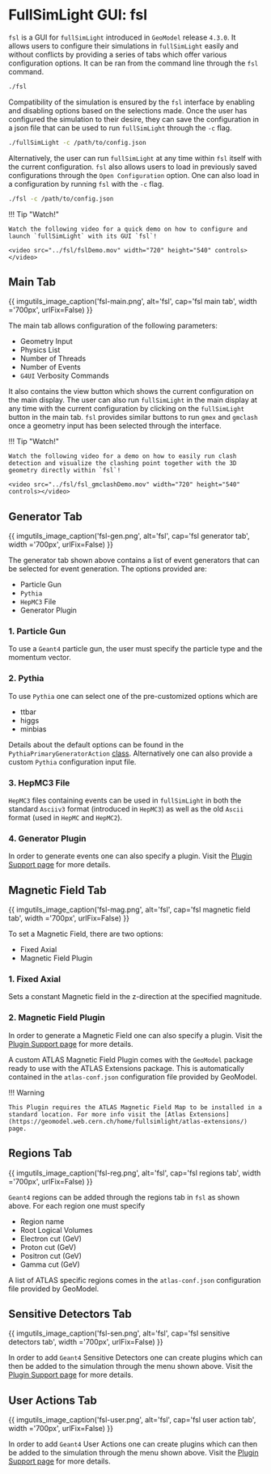 # FullSimLight GUI: fsl

`fsl` is a GUI for `fullSimLight` introduced in `GeoModel` release `4.3.0`. It allows users to configure their simulations in `fullSimLight` easily and without conflicts by providing a series of tabs which offer various configuration options. It can be ran from the command line through the `fsl` command.

```bash
./fsl
```

 Compatibility of the simulation is ensured by the `fsl` interface by enabling and disabling options based on the selections made. Once the user has configured the simulation to their desire, they can save the configuration in a json file that can be used to run `fullSimLight` through the `-c` flag. 
 
```bash
./fullSimLight -c /path/to/config.json
```
 
Alternatively, the user can run `fullSimLight` at any time within `fsl` itself with the current configuration. `fsl` also allows users to load in previously saved configurations through the `Open Configuration` option. 
One can also load in a configuration by running `fsl` with the `-c` flag.

```bash
./fsl -c /path/to/config.json
```

!!! Tip "Watch!"

    Watch the following video for a quick demo on how to configure and launch `fullSimLight` with its GUI `fsl`! 

    <video src="../fsl/fslDemo.mov" width="720" height="540" controls></video>


## Main Tab


{{ imgutils_image_caption('fsl-main.png', 
   alt='fsl', 
   cap='fsl main tab',
   width ='700px',
   urlFix=False) 
}}

The main tab allows configuration of the following parameters:

- Geometry Input
- Physics List
- Number of Threads
- Number of Events
- `G4UI` Verbosity Commands

It also contains the view button which shows the current configuration on the main display. The user can also run `fullSimLight` in the main display at any time with the current configuration by clicking on the `fullSimLight` button in the main tab. `fsl` provides similar buttons to run `gmex` and `gmclash` once a geometry input has been selected through the interface.

!!! Tip "Watch!"

    Watch the following video for a demo on how to easily run clash detection and visualize the clashing point together with the 3D geometry directly within `fsl`! 

    <video src="../fsl/fsl_gmclashDemo.mov" width="720" height="540" controls></video>


## Generator Tab


{{ imgutils_image_caption('fsl-gen.png', 
   alt='fsl', 
   cap='fsl generator tab',
   width ='700px',
   urlFix=False) 
}}

The generator tab shown above contains a list of event generators that can be selected for event generation. The options provided are:

- Particle Gun
- `Pythia`
- `HepMC3` File
- Generator Plugin

### 1. Particle Gun

To use a `Geant4` particle gun, the user must specify the particle type and the momentum vector.

### 2. Pythia

To use `Pythia` one can select one of the pre-customized options which are

- ttbar
- higgs
- minbias

Details about the default options can be found in the `PythiaPrimaryGeneratorAction` [class](https://gitlab.cern.ch/GeoModelDev/GeoModel/-/blob/main/FullSimLight/src/PythiaPrimaryGeneratorAction.cc). 
Alternatively one can also provide a custom `Pythia` configuration input file. 

### 3. HepMC3 File

`HepMC3` files containing events can be used in `fullSimLight` in both the standard `Asciiv3` format (introduced in `HepMC3`) as well as the old `Ascii` format (used in `HepMC` and `HepMC2`).

### 4. Generator Plugin

In order to generate events one can also specify a plugin. Visit the [Plugin Support page](https://geomodel.web.cern.ch/home/fullsimlight/plugin-support/) for more details.

## Magnetic Field Tab


{{ imgutils_image_caption('fsl-mag.png', 
   alt='fsl', 
   cap='fsl magnetic field tab',
   width ='700px',
   urlFix=False) 
}}

To set a Magnetic Field, there are two options:

- Fixed Axial
- Magnetic Field Plugin


### 1. Fixed Axial

Sets a constant Magnetic field in the z-direction at the specified magnitude. 

### 2. Magnetic Field Plugin

In order to generate a Magnetic Field one can also specify a plugin. Visit the [Plugin Support page](https://geomodel.web.cern.ch/home/fullsimlight/plugin-support/) for more details. 

A custom ATLAS Magnetic Field Plugin comes with the `GeoModel` package ready to use with the ATLAS Extensions package. This is automatically contained in the `atlas-conf.json` configuration file provided by GeoModel. 

!!! Warning
 
    This Plugin requires the ATLAS Magnetic Field Map to be installed in a standard location. For more info visit the [Atlas Extensions](https://geomodel.web.cern.ch/home/fullsimlight/atlas-extensions/) page.


## Regions Tab


{{ imgutils_image_caption('fsl-reg.png', 
   alt='fsl', 
   cap='fsl regions tab',
   width ='700px',
   urlFix=False) 
}}

`Geant4` regions can be added through the regions tab in `fsl` as shown above. For each region one must specify 

- Region name
- Root Logical Volumes
- Electron cut (GeV)
- Proton cut (GeV)
- Positron cut (GeV)
- Gamma cut (GeV)

A list of ATLAS specific regions comes in the `atlas-conf.json` configuration file provided by GeoModel.

## Sensitive Detectors Tab


{{ imgutils_image_caption('fsl-sen.png', 
   alt='fsl', 
   cap='fsl sensitive detectors tab',
   width ='700px',
   urlFix=False) 
}}

In order to add `Geant4` Sensitive Detectors one can create plugins which can then be added to the simulation through the menu shown above. Visit the [Plugin Support page](https://geomodel.web.cern.ch/home/fullsimlight/plugin-support/) for more details.


## User Actions Tab


{{ imgutils_image_caption('fsl-user.png', 
   alt='fsl', 
   cap='fsl user action tab',
   width ='700px',
   urlFix=False) 
}}

In order to add `Geant4` User Actions one can create plugins which can then be added to the simulation through the menu shown above. Visit the [Plugin Support page](https://geomodel.web.cern.ch/home/fullsimlight/plugin-support/) for more details.
